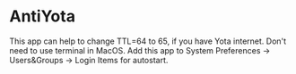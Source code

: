 # AntiYota
This app can help to change TTL=64 to 65, if you have Yota internet. Don't need to use terminal in MacOS.
Add this app to System Preferences -> Users&Groups -> Login Items for autostart.
